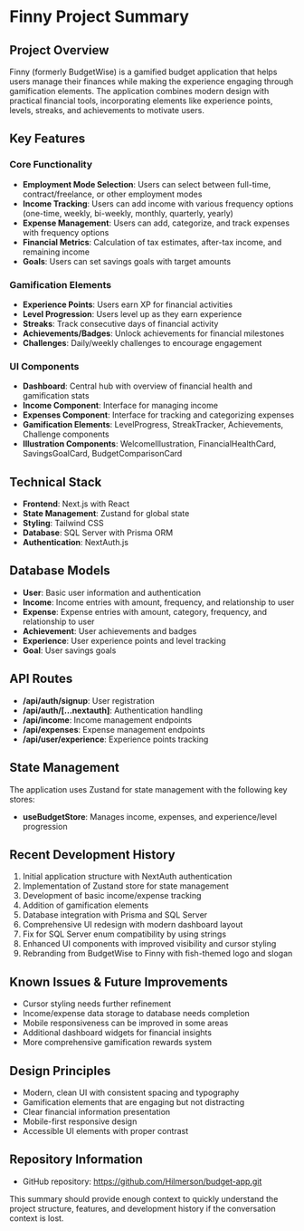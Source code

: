 # Finny Project Summary

## Project Overview
Finny (formerly BudgetWise) is a gamified budget application that helps users manage their finances while making the experience engaging through gamification elements. The application combines modern design with practical financial tools, incorporating elements like experience points, levels, streaks, and achievements to motivate users.

## Key Features

### Core Functionality
- **Employment Mode Selection**: Users can select between full-time, contract/freelance, or other employment modes
- **Income Tracking**: Users can add income with various frequency options (one-time, weekly, bi-weekly, monthly, quarterly, yearly)
- **Expense Management**: Users can add, categorize, and track expenses with frequency options
- **Financial Metrics**: Calculation of tax estimates, after-tax income, and remaining income
- **Goals**: Users can set savings goals with target amounts

### Gamification Elements
- **Experience Points**: Users earn XP for financial activities
- **Level Progression**: Users level up as they earn experience
- **Streaks**: Track consecutive days of financial activity
- **Achievements/Badges**: Unlock achievements for financial milestones
- **Challenges**: Daily/weekly challenges to encourage engagement

### UI Components
- **Dashboard**: Central hub with overview of financial health and gamification stats
- **Income Component**: Interface for managing income
- **Expenses Component**: Interface for tracking and categorizing expenses
- **Gamification Elements**: LevelProgress, StreakTracker, Achievements, Challenge components
- **Illustration Components**: WelcomeIllustration, FinancialHealthCard, SavingsGoalCard, BudgetComparisonCard

## Technical Stack
- **Frontend**: Next.js with React
- **State Management**: Zustand for global state
- **Styling**: Tailwind CSS
- **Database**: SQL Server with Prisma ORM
- **Authentication**: NextAuth.js

## Database Models
- **User**: Basic user information and authentication
- **Income**: Income entries with amount, frequency, and relationship to user
- **Expense**: Expense entries with amount, category, frequency, and relationship to user
- **Achievement**: User achievements and badges
- **Experience**: User experience points and level tracking
- **Goal**: User savings goals

## API Routes
- **/api/auth/signup**: User registration
- **/api/auth/[...nextauth]**: Authentication handling
- **/api/income**: Income management endpoints
- **/api/expenses**: Expense management endpoints
- **/api/user/experience**: Experience points tracking

## State Management
The application uses Zustand for state management with the following key stores:
- **useBudgetStore**: Manages income, expenses, and experience/level progression

## Recent Development History
1. Initial application structure with NextAuth authentication
2. Implementation of Zustand store for state management
3. Development of basic income/expense tracking
4. Addition of gamification elements
5. Database integration with Prisma and SQL Server
6. Comprehensive UI redesign with modern dashboard layout
7. Fix for SQL Server enum compatibility by using strings
8. Enhanced UI components with improved visibility and cursor styling 
9. Rebranding from BudgetWise to Finny with fish-themed logo and slogan

## Known Issues & Future Improvements
- Cursor styling needs further refinement
- Income/expense data storage to database needs completion
- Mobile responsiveness can be improved in some areas
- Additional dashboard widgets for financial insights
- More comprehensive gamification rewards system

## Design Principles
- Modern, clean UI with consistent spacing and typography
- Gamification elements that are engaging but not distracting
- Clear financial information presentation
- Mobile-first responsive design
- Accessible UI elements with proper contrast

## Repository Information
- GitHub repository: https://github.com/Hilmerson/budget-app.git

This summary should provide enough context to quickly understand the project structure, features, and development history if the conversation context is lost. 